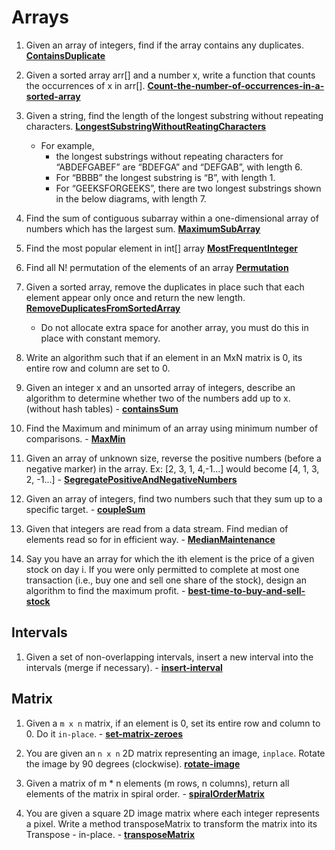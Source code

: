 # Arrays
1. Given an array of integers, find if the array contains any duplicates. **[ContainsDuplicate](ContainsDuplicate)**

2. Given a sorted array arr[] and a number x, write a function that counts the occurrences of x in arr[]. **[Count-the-number-of-occurrences-in-a-sorted-array](Count-the-number-of-occurrences-in-a-sorted-array)**

3. Given a string, find the length of the longest substring without repeating characters. **[LongestSubstringWithoutReatingCharacters](LongestSubstringWithoutReatingCharacters)**
   * For example,
     * the longest substrings without repeating characters for “ABDEFGABEF” are “BDEFGA” and “DEFGAB”, with length 6.
     * For “BBBB” the longest substring is “B”, with length 1.
     * For “GEEKSFORGEEKS”, there are two longest substrings shown in the below diagrams, with length 7.

4. Find the sum of contiguous subarray within a one-dimensional array of numbers which has the largest sum. **[MaximumSubArray](MaximumSubArray)**

5. Find the most popular element in int[] array **[MostFrequentInteger](MostFrequentInteger)**

6. Find all N! permutation of the elements of an array **[Permutation](Permutation)**

7. Given a sorted array, remove the duplicates in place such that each element appear only once and return the new length. **[RemoveDuplicatesFromSortedArray](RemoveDuplicatesFromSortedArray)**
   * Do not allocate extra space for another array, you must do this in place with constant memory.

8. Write an algorithm such that if an element in an MxN matrix is 0, its entire row and column are set to 0.

9. Given an integer x and an unsorted array of integers, describe an algorithm to determine whether two of the numbers add up to x. (without hash tables) - **[containsSum](containsSum)**

10. Find the Maximum and minimum of an array using minimum number of comparisons. - **[MaxMin](MaxMin)**

11. Given an array of unknown size, reverse the positive numbers (before a negative marker) in the array. Ex: [2, 3, 1, 4,-1...] would become [4, 1, 3, 2, -1...]   - **[SegregatePositiveAndNegativeNumbers](SegregatePositiveAndNegativeNumbers)**

12. Given an array of integers, find two numbers such that they sum up to a specific target. - **[coupleSum](coupleSum)**

13. Given that integers are read from a data stream. Find median of elements read so for in efficient way. - **[MedianMaintenance](MedianMaintenance/src)**

14. Say you have an array for which the ith element is the price of a given stock on day i. If you were only permitted to complete at most one transaction (i.e., buy one and sell one share of the stock), design an algorithm to find the maximum profit. - **[best-time-to-buy-and-sell-stock](best-time-to-buy-and-sell-stock)**

## Intervals

1. Given a set of non-overlapping intervals, insert a new interval into the intervals (merge if necessary). - **[insert-interval](insert-interval)**

## Matrix

1. Given a `m x n` matrix, if an element is 0, set its entire row and column to 0. Do it `in-place`. - **[set-matrix-zeroes](set-matrix-zeroes)**

2. You are given an `n x n` 2D matrix representing an image, `inplace`. Rotate the image by 90 degrees (clockwise). **[rotate-image](rotate-image)**

3. Given a matrix of m * n elements (m rows, n columns), return all elements of the matrix in spiral order. - **[spiralOrderMatrix](spiralOrderMatrix)**

4. You are given a square 2D image matrix where each integer represents a pixel. Write a method transposeMatrix to transform the matrix into its Transpose - in-place. - **[transposeMatrix](transposeMatrix)**

